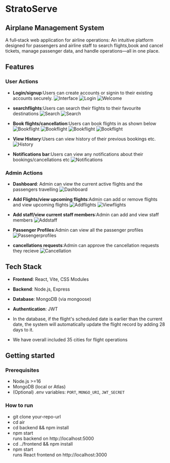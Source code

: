 # StratoServe
## Airplane Management System

A full‑stack web application for airline operations: An intuitive platform designed for passengers and airline staff to search flights,book and cancel tickets, manage passenger data, and handle operations—all in one place.

 
## Features
 
 
### User Actions
- **Login/signup**:Users can create accounts or signin to their existing accounts securely.
  ![Interface](Screenshots/Homepage.png)
  ![Login](Screenshots/Login.png)
  ![Welcome](Screenshots/Welcome%20page.png)
  

- **searchflights**:Users can search their flights to their favourite destinations
  ![Search](Screenshots/Searchflights(1).png)
  ![Search](Screenshots/Searchflights(2).png)

- **Book flights/cancellation**:Users can book flights in as shown below
  ![Bookflight](Screenshots/Book(1).png)
  ![Bookflight](Screenshots/Book(2).png)
  ![Bookflight](Screenshots/Book(3).png)
  ![Bookflight](Screenshots/Book(4).png)

- **View History**:Users can view history of their previous bookings etc.
 ![History](Screenshots/Previous.png)

- **Notifications bar**:Users can view any notifications about their bookings/cancellations etc
  ![Notifications](Screenshots/Notifications.png)

### Admin Actions

- **Dashboard**: Admin can view the current active flights and the passengers travelling
  ![Dashboard](Screenshots/Admindash(1).png)

- **Add Flights/view upcoming flights**:Admin can add or remove flights and view upcoming flights
  ![Addflights](Screenshots/Addflight.png)
  ![Viewflights](Screenshots/Flightoperations.png)

- **Add staff/view current staff members**:Admin can add and view staff members
  ![Addstaff](Screenshots/Addstaff.png)
 
- **Passenger Profiles**:Admin can view all the passenger profiles
   ![Passengerprofiles](Screenshots/Passengerprofile.png)

- **cancellations requests**:Admin can approve the cancellation requests they recieve
  ![Cancellation](Screenshots/Cancellation.png)

## Tech Stack

- **Frontend**: React, Vite, CSS Modules
- **Backend**: Node.js, Express 
- **Database**: MongoDB (via mongoose)
- **Authentication**: JWT
 - In the database, if the flight's scheduled date is earlier than the current date, the system will automatically update the flight record by adding 28 days to it.

- We have overall included 35 cities for flight operations

## Getting started

### Prerequisites
- Node.js >=16
- MongoDB (local or Atlas)
- (Optional) .env variables: `PORT`, `MONGO_URI`, `JWT_SECRET`

### How to run

- git clone your-repo-url
- cd air
- cd backend && npm install
- npm start                  
  runs backend on http://localhost:5000
- cd ../frontend && npm install
- npm start             
 runs React frontend on http://localhost:3000
